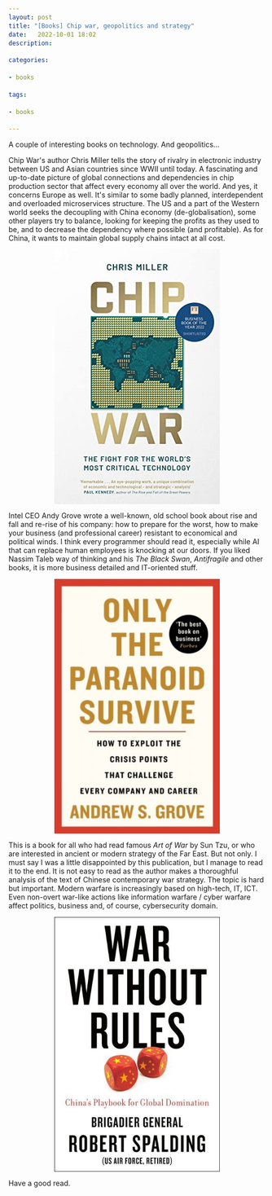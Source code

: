 ```yaml
---
layout: post
title: "[Books] Chip war, geopolitics and strategy"
date:   2022-10-01 18:02
description:

categories:

- books

tags:

- books

---
```


A couple of interesting books on technology. And geopolitics...

Chip War's author Chris Miller tells the story of rivalry in electronic industry between US and Asian countries since WWII until today. 
A fascinating and up-to-date picture of global connections and dependencies in chip production sector that affect every economy all over the world.
And yes, it concerns Europe as well. It's similar to some badly planned, interdependent and overloaded microservices structure.
The US and a part of the Western world seeks the decoupling with China economy (de-globalisation), some other players try to balance, looking for keeping the profits as they used to be,
and to decrease the dependency where possible (and profitable). As for China, it wants to maintain global supply chains intact at all cost.

<img src="/assets/images/chip_war_chris_miller.jpg"  alt="Chip War Chris Miller book cover" style="display: block; margin: auto;" width="325" height="500">

Intel CEO Andy Grove wrote a well-known, old school book about rise and fall and re-rise of his company: how to prepare for the worst, how to make your business (and professional career) resistant to economical and political winds.
I think every programmer should read it, especially while AI that can replace human employees is knocking at our doors. If you liked Nassim Taleb way of thinking and his *The Black Swan*, *Antifragile* and other books, it is more business detailed 
and IT-oriented stuff.

<img src="/assets/images/only_the_paranoid_survive_andy_grove.jpg"  alt="Only the Paranoid Survive Andy Grove book cover" style="display: block; margin: auto;" width="325" height="500">

This is a book for all who had read famous *Art of War* by Sun Tzu, or who are interested in ancient or modern strategy of the Far East. But not only. I must say I was a little disappointed by this publication, but I manage to read it to the end.
It is not easy to read as the author makes a thoroughful analysis of the text of Chinese contemporary war strategy. The topic is hard but important. Modern warfare is increasingly based on high-tech, IT, ICT. Even non-overt war-like actions like 
information warfare / cyber warfare affect politics, business and, of course, cybersecurity domain. 

<img src="/assets/images/war_without_rules_robert_spalding.jpg"  alt="War Without Rules book cover" style="display: block; margin: auto;" width="325" height="500">

Have a good read.
